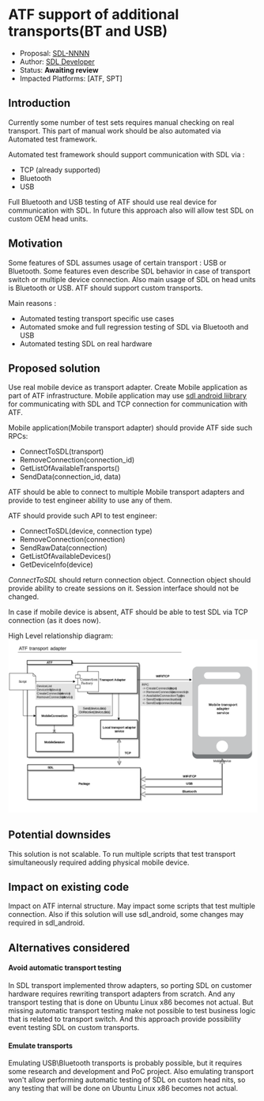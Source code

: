 # ATF support of additional transports(BT and USB)

* Proposal: [SDL-NNNN](NNNN-atf-additional-transports.md)
* Author: [SDL Developer](https://github.com/smartdevicelink)
* Status: **Awaiting review**
* Impacted Platforms: [ATF, SPT]

## Introduction

Currently some number of test sets requires manual checking on real transport. 
This part of manual work should be also automated via Automated test framework.

Automated test framework should support communication with SDL via :
 - TCP (already supported)
 - Bluetooth
 - USB
 
Full Bluetooth and USB testing of ATF should use real device for communication with SDL.
In future this approach also will allow test SDL on custom OEM head units.

## Motivation

Some features of SDL assumes usage of certain transport : USB or Bluetooth.
Some features even describe SDL behavior in case of transport switch or multiple device connection.
Also main usage of SDL on head units is Bluetooth or USB. 
ATF should support custom transports. 

Main reasons :
 - Automated testing transport specific use cases
 - Automated smoke and full regression testing of SDL via Bluetooth and USB
 - Automated testing SDL on real hardware
 
## Proposed solution

Use real mobile device as transport adapter.
Create Mobile application as part of ATF infrastructure. 
Mobile application may use [sdl android liibrary](https://github.com/smartdevicelink/sdl_android)
for communicating with SDL and TCP connection for communication with ATF.

Mobile application(Mobile transport adapter) should provide ATF side such RPCs:
 - ConnectToSDL(transport)
 - RemoveConnection(connection_id)
 - GetListOfAvailableTransports()
 - SendData(connection_id, data)
 
ATF should be able to connect to multiple Mobile transport adapters and provide to test engineer ability to use any of them. 

ATF should provide such API to test engineer: 
 - ConnectToSDL(device, connection type)
 - RemoveConnection(connection)
 - SendRawData(connection)
 - GetListOfAvailableDevices()
 - GetDeviceInfo(device)
 
_СonnectToSDL_ should return connection object.
Connection object should provide ability to create sessions on it. Session interface should not be changed.  

In case if mobile device is absent, ATF should be able to test SDL via TCP connection (as it does now).

High Level relationship diagram: 
![Hit Level relationship diagram](/assets/proposals/nnnn-ATF-Additional-Transports/atf_transport_adapter.png)

## Potential downsides

This solution is not scalable. 
To run multiple scripts that test transport simultaneously required adding physical  mobile device. 

## Impact on existing code

Impact on ATF internal structure.
May impact some scripts that test multiple connection.
Also if this solution will use sdl_android, some changes may required in sdl_android. 

## Alternatives considered

#### Avoid automatic transport testing

 In SDL transport implemented throw adapters,
 so porting SDL on customer hardware requires rewriting transport adapters from scratch.
 And any transport testing that is done on Ubuntu Linux x86 becomes not actual.
 But missing automatic transport testing make not possible to test business logic that is related to transport switch. 
 And this approach provide possibility event testing SDL on custom transports.
 
 #### Emulate transports
 
 Emulating USB\Bluetooth transports is probably possible, but it requires some research and development and PoC project. 
 Also emulating transport won't allow performing automatic testing of SDL on custom head nits,
 so any testing that will be done on Ubuntu Linux x86 becomes not actual. 
 
 

